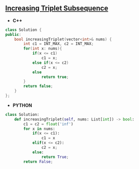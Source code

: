 ## [Increasing Triplet Subsequence](https://leetcode.com/problems/increasing-triplet-subsequence/)

* **C++**
```cpp
class Solution {
public:
    bool increasingTriplet(vector<int>& nums) {
        int c1 = INT_MAX, c2 = INT_MAX;
        for(int x: nums){
            if(x <= c1)
                c1 = x;
            else if(x <= c2)
                c2 = x;
            else
                return true;
        }
        return false;
    }
};
```

* **PYTHON**
```py
class Solution:
    def increasingTriplet(self, nums: List[int]) -> bool:
        c1 = c2 = float('inf')
        for x in nums:
            if(x <= c1):
                c1 = x
            elif(x <= c2):
                c2 = x;
            else:
                return True;
        return False;
```
